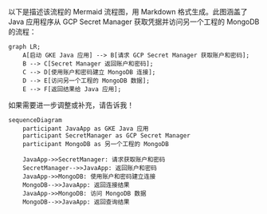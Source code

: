 以下是描述该流程的 Mermaid 流程图，用 Markdown 格式生成。此图涵盖了 Java 应用程序从 GCP Secret Manager 获取凭据并访问另一个工程的 MongoDB 的流程：
```mermaid
graph LR;
    A[启动 GKE Java 应用] --> B[请求 GCP Secret Manager 获取账户和密码];
    B --> C[Secret Manager 返回账户和密码];
    C --> D[使用账户和密码建立 MongoDB 连接];
    D --> E[访问另一个工程的 MongoDB 数据];
    E --> F[返回结果给 Java 应用];
```
如果需要进一步调整或补充，请告诉我！

```mermaid
sequenceDiagram
    participant JavaApp as GKE Java 应用
    participant SecretManager as GCP Secret Manager
    participant MongoDB as 另一个工程的 MongoDB

    JavaApp->>SecretManager: 请求获取账户和密码
    SecretManager-->>JavaApp: 返回账户和密码
    JavaApp->>MongoDB: 使用账户和密码建立连接
    MongoDB-->>JavaApp: 返回连接结果
    JavaApp->>MongoDB: 访问 MongoDB 数据
    MongoDB-->>JavaApp: 返回查询结果
```
